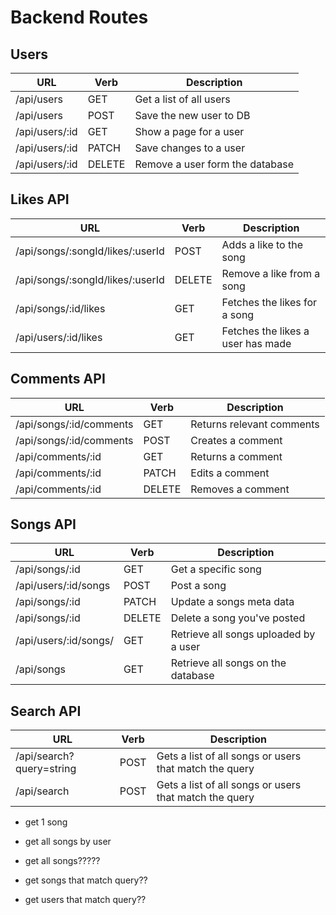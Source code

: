 # Backend Routes

## Users

| URL                 | Verb  | Description                           |
|---------------------|-------|---------------------------------------|
| /api/users          | GET   | Get a list of all users               |
| /api/users          | POST  | Save the new user to DB               |
| /api/users/:id      | GET   | Show a page for a user                |
| /api/users/:id      | PATCH | Save changes to a user                |
| /api/users/:id      | DELETE| Remove a user form the database       |

## Likes API

| URL                                   | Verb  | Description                           |
|---------------------------------------|-------|---------------------------------------|
| /api/songs/:songId/likes/:userId      | POST  | Adds a like to the song               |
| /api/songs/:songId/likes/:userId      | DELETE| Remove a like from a song             |
| /api/songs/:id/likes                  | GET   | Fetches the likes for a song          |
| /api/users/:id/likes                  | GET   | Fetches the likes a user has made     |                                    

## Comments API

| URL                                  | Verb     | Description                 |
|--------------------------------------|----------|-----------------------------|
| /api/songs/:id/comments              | GET      | Returns relevant comments   |
| /api/songs/:id/comments              | POST     | Creates a comment           |
| /api/comments/:id                    | GET      | Returns a comment           |
| /api/comments/:id                    | PATCH    | Edits a comment             |
| /api/comments/:id                    | DELETE   | Removes a comment           |

## Songs API

| URL                          | Verb            | Description   
|------------------------------|-----------------|--------------
| /api/songs/:id               | GET             | Get a specific song
| /api/users/:id/songs         | POST            | Post a song   
| /api/songs/:id               | PATCH           | Update a songs meta data           
| /api/songs/:id               | DELETE          | Delete a song you've posted       
| /api/users/:id/songs/        | GET             | Retrieve all songs uploaded by a user              
| /api/songs                   | GET             | Retrieve all songs on the database     

## Search API

| URL                          | Verb            | Description   
|------------------------------|-----------------|--------------
| /api/search?query=string     | POST            | Gets a list of all songs or users that match the query
| /api/search                  | POST            | Gets a list of all songs or users that match the query

- get 1 song
- get all songs by user
- get all songs?????
- get songs that match query??
 
- get users that match query??
